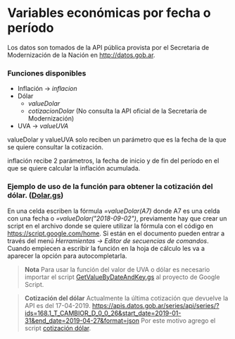 # Variables económicas por fecha o período

Los datos son tomados de la API pública provista por el Secretaria de Modernización de la Nación en http://datos.gob.ar.

### Funciones disponibles

* Inflación -> *inflacion*
* Dólar
  * *valueDolar*
  * *cotizacionDolar* (No consulta la API oficial de la Secretaría de Modernización)
* UVA -> *valueUVA*

valueDolar y valueUVA solo reciben un parámetro que es la fecha de la que se quiere consultar la cotización.

inflación recibe 2 parámetros, la fecha de inicio y de fin del período en el que se quiere calcular la inflación acumulada.

### Ejemplo de uso de la función para obtener la cotización del dólar. ([Dolar.gs](../blob/master/Dolar.gs))
En una celda escriben la fórmula *=valueDolar(A7)* donde A7 es una celda con una fecha o *=valueDolar("2018-09-02")*, previamente hay que crear un script en el archivo donde se quiere utilizar la fórmula con el código en https://script.google.com/home. Si están en el documento pueden entrar a través del menú *Herramientas -> Editor de secuencias de comandos*. Cuando empiecen a escribir la función en la hoja de cálculo les va a aparecer la opción para autocompletarla.

> **Nota**
Para usar la función del valor de UVA o dólar es necesario importar el script [GetValueByDateAndKey.gs](../blob/master/GetValueByDateAndKey.gs) al proyecto de Google Script.

> **Cotización del dólar**
Actualmente la última cotización que devuelve la API es del 17-04-2019. https://apis.datos.gob.ar/series/api/series/?ids=168.1_T_CAMBIOR_D_0_0_26&start_date=2019-01-31&end_date=2019-04-27&format=json
Por este motivo agrego el script [cotización dólar](../blob/master/CotizacionDolar.gs).


